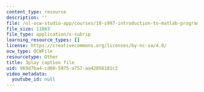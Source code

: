 ```yaml
---
content_type: resource
description: ''
file: /ol-ocw-studio-app/courses/18-s997-introduction-to-matlab-programming-fall-2011/969d7ba4cd605975a757aa42856181c2_UKU1477cXVY.vtt
file_size: 11863
file_type: application/x-subrip
learning_resource_types: []
license: https://creativecommons.org/licenses/by-nc-sa/4.0/
ocw_type: OCWFile
resourcetype: Other
title: 3play caption file
uid: 969d7ba4-cd60-5975-a757-aa42856181c2
video_metadata:
  youtube_id: null
---
```

